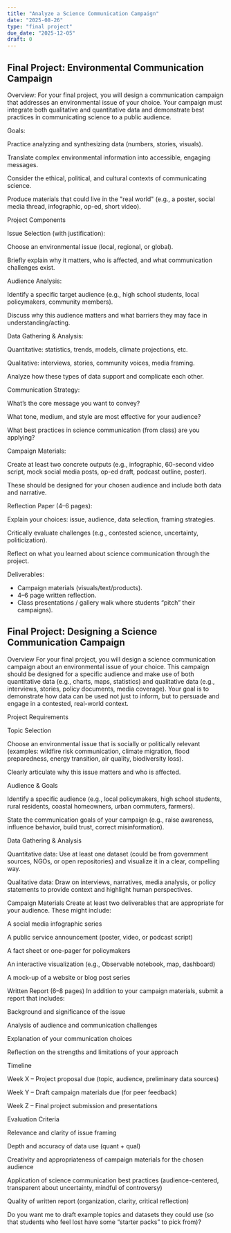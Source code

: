 ```yaml
---
title: "Analyze a Science Communication Campaign"
date: "2025-08-26"
type: "final project"
due_date: "2025-12-05"
draft: 0
---
```


## Final Project: Environmental Communication Campaign

Overview:
For your final project, you will design a communication campaign that addresses an environmental issue of your choice. Your campaign must integrate both qualitative and quantitative data and demonstrate best practices in communicating science to a public audience.

Goals:

Practice analyzing and synthesizing data (numbers, stories, visuals).

Translate complex environmental information into accessible, engaging messages.

Consider the ethical, political, and cultural contexts of communicating science.

Produce materials that could live in the "real world" (e.g., a poster, social media thread, infographic, op-ed, short video).

Project Components

Issue Selection (with justification):

Choose an environmental issue (local, regional, or global).

Briefly explain why it matters, who is affected, and what communication challenges exist.

Audience Analysis:

Identify a specific target audience (e.g., high school students, local policymakers, community members).

Discuss why this audience matters and what barriers they may face in understanding/acting.

Data Gathering & Analysis:

Quantitative: statistics, trends, models, climate projections, etc.

Qualitative: interviews, stories, community voices, media framing.

Analyze how these types of data support and complicate each other.

Communication Strategy:

What’s the core message you want to convey?

What tone, medium, and style are most effective for your audience?

What best practices in science communication (from class) are you applying?

Campaign Materials:

Create at least two concrete outputs (e.g., infographic, 60-second video script, mock social media posts, op-ed draft, podcast outline, poster).

These should be designed for your chosen audience and include both data and narrative.

Reflection Paper (4–6 pages):

Explain your choices: issue, audience, data selection, framing strategies.

Critically evaluate challenges (e.g., contested science, uncertainty, politicization).

Reflect on what you learned about science communication through the project.

Deliverables:

* Campaign materials (visuals/text/products).
* 4–6 page written reflection.
* Class presentations / gallery walk where students “pitch” their campaigns).



## Final Project: Designing a Science Communication Campaign

Overview
For your final project, you will design a science communication campaign about an environmental issue of your choice. This campaign should be designed for a specific audience and make use of both quantitative data (e.g., charts, maps, statistics) and qualitative data (e.g., interviews, stories, policy documents, media coverage). Your goal is to demonstrate how data can be used not just to inform, but to persuade and engage in a contested, real-world context.

Project Requirements

Topic Selection

Choose an environmental issue that is socially or politically relevant (examples: wildfire risk communication, climate migration, flood preparedness, energy transition, air quality, biodiversity loss).

Clearly articulate why this issue matters and who is affected.

Audience & Goals

Identify a specific audience (e.g., local policymakers, high school students, rural residents, coastal homeowners, urban commuters, farmers).

State the communication goals of your campaign (e.g., raise awareness, influence behavior, build trust, correct misinformation).

Data Gathering & Analysis

Quantitative data: Use at least one dataset (could be from government sources, NGOs, or open repositories) and visualize it in a clear, compelling way.

Qualitative data: Draw on interviews, narratives, media analysis, or policy statements to provide context and highlight human perspectives.

Campaign Materials
Create at least two deliverables that are appropriate for your audience. These might include:

A social media infographic series

A public service announcement (poster, video, or podcast script)

A fact sheet or one-pager for policymakers

An interactive visualization (e.g., Observable notebook, map, dashboard)

A mock-up of a website or blog post series

Written Report (6–8 pages)
In addition to your campaign materials, submit a report that includes:

Background and significance of the issue

Analysis of audience and communication challenges

Explanation of your communication choices

Reflection on the strengths and limitations of your approach

Timeline

Week X – Project proposal due (topic, audience, preliminary data sources)

Week Y – Draft campaign materials due (for peer feedback)

Week Z – Final project submission and presentations

Evaluation Criteria

Relevance and clarity of issue framing

Depth and accuracy of data use (quant + qual)

Creativity and appropriateness of campaign materials for the chosen audience

Application of science communication best practices (audience-centered, transparent about uncertainty, mindful of controversy)

Quality of written report (organization, clarity, critical reflection)

Do you want me to draft example topics and datasets they could use (so that students who feel lost have some “starter packs” to pick from)?